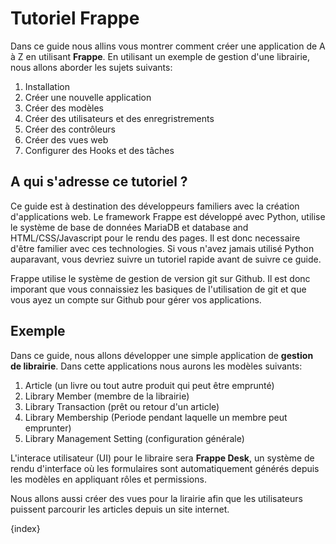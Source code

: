 # Tutoriel Frappe

Dans ce guide nous allins vous montrer comment créer une application de A à Z en utilisant **Frappe**. En utilisant un 
exemple de gestion d'une librairie, nous allons aborder les sujets suivants:

1. Installation
1. Créer une nouvelle application
1. Créer des modèles
1. Créer des utilisateurs et des enregristrements
1. Créer des contrôleurs
1. Créer des vues web
1. Configurer des Hooks et des tâches

## A qui s'adresse ce tutoriel ?

Ce guide est à destination des développeurs familiers avec la création d'applications web. Le framework Frappe est développé
avec Python, utilise le système de base de données MariaDB et database and HTML/CSS/Javascript pour le rendu des pages. 
Il est donc necessaire d'être familier avec ces technologies. Si vous n'avez jamais utilisé Python auparavant, vous devriez
suivre un tutoriel rapide avant de suivre ce guide.

Frappe utilise le système de gestion de version git sur Github. Il est donc imporant que vous connaissiez les basiques de
l'utilisation de git et que vous ayez un compte sur Github pour gérer vos applications.

## Exemple

Dans ce guide, nous allons développer une simple application de **gestion de librairie**. Dans cette applications nous aurons
les modèles suivants:

1. Article (un livre ou tout autre produit qui peut être emprunté)
1. Library Member (membre de la librairie)
1. Library Transaction (prêt ou retour d'un article)
1. Library Membership (Periode pendant laquelle un membre peut emprunter)
1. Library Management Setting (configuration générale)

L'interace utilisateur (UI) pour le libraire sera **Frappe Desk**, un système de rendu d'interface où les formulaires sont
automatiquement générés depuis les modèles en appliquant rôles et permissions.

Nous allons aussi créer des vues pour la lirairie afin que les utilisateurs puissent parcourir les articles depuis un site
internet.

{index}
